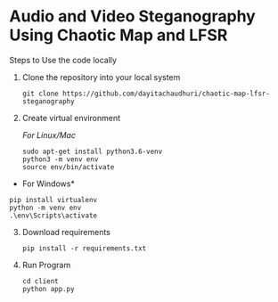 # Audio and Video Steganography Using Chaotic Map and LFSR

Steps to Use the code locally

1. Clone the repository into your local system

   ```
   git clone https://github.com/dayitachaudhuri/chaotic-map-lfsr-steganography
   ```
2. Create virtual environment

   *For Linux/Mac*

   ```
   sudo apt-get install python3.6-venv
   python3 -m venv env
   source env/bin/activate
   ```

*
    For Windows*

```
pip install virtualenv
python -m venv env
.\env\Scripts\activate

```

3. Download requirements

   ```
   pip install -r requirements.txt
   ```
4. Run Program

   ```
   cd client
   python app.py
   ```
